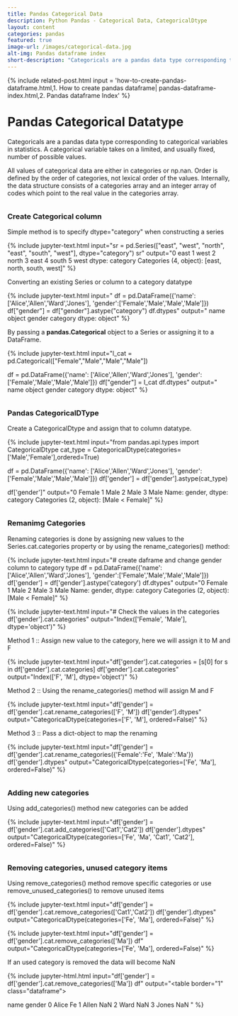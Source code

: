 ```yaml
---
title: Pandas Categorical Data
description: Python Pandas - Categorical Data, CategoricalDtype
layout: content
categories: pandas
featured: true 
image-url: /images/categorical-data.jpg
alt-img: Pandas dataframe index
short-description: "Categoricals are a pandas data type corresponding to categorical variables in statistics. A categorical variable takes on a limited, and usually fixed, number of possible value. Examples are gender, continent, direction"
---
```


{%
include related-post.html
input = 
'how-to-create-pandas-dataframe.html,1. How to create pandas dataframe|
pandas-dataframe-index.html,2. Pandas dataframe Index'
%}


<h1 style="padding-top: 60px; margin-top: -40px;">Pandas Categorical Datatype </h1>

Categoricals are a pandas data type corresponding to categorical variables in statistics. A categorical variable takes on a limited, and usually fixed, number of possible values.

All values of categorical data are either in categories or np.nan. Order is defined by the order of categories, not lexical order of the values. Internally, the data structure consists of a categories array and an integer array of codes which point to the real value in the categories array.

<h3 style="padding-top: 60px; margin-top: -40px;">Create Categorical column</h3>

Simple method is to specify dtype="category" when constructing a series

{% 
include jupyter-text.html 
input="sr = pd.Series([\"east\", \"west\", \"north\", \"east\", \"south\", \"west\"], dtype=\"category\")
sr"
output="0     east
1     west
2    north
3     east
4    south
5     west
dtype: category
Categories (4, object): [east, north, south, west]"
%}

Converting an existing Series or column to a category datatype

{% 
include jupyter-text.html 
input="
df = pd.DataFrame({'name': ['Alice','Allen','Ward','Jones'], 
                   'gender':['Female','Male','Male','Male']})
df[\"gender\"] = df[\"gender\"].astype(\"category\")
df.dtypes"
output="
name        object
gender    category
dtype: object"
%}

By passing a **pandas.Categorical** object to a Series or assigning it to a DataFrame.

{% 
include jupyter-text.html 
input="l_cat = pd.Categorical([\"Female\",\"Male\",\"Male\",\"Male\"])

df = pd.DataFrame({'name': ['Alice','Allen','Ward','Jones'], 
                   'gender':['Female','Male','Male','Male']})
df[\"gender\"] = l_cat
df.dtypes"
output="
name        object
gender    category
dtype: object"
%}

<h3 style="padding-top: 60px; margin-top: -40px;">Pandas CategoricalDType</h3>

Create a CategoricalDtype and assign that to column datatype.

{% 
include jupyter-text.html 
input="from pandas.api.types import CategoricalDtype
cat_type = CategoricalDtype(categories=['Male','Female'],ordered=True)

df = pd.DataFrame({'name': ['Alice','Allen','Ward','Jones'], 
                   'gender':['Female','Male','Male','Male']})
df['gender'] = df['gender'].astype(cat_type)

df['gender']"
output="0    Female
1      Male
2      Male
3      Male
Name: gender, dtype: category
Categories (2, object): [Male < Female]"
%}

<h3 style="padding-top: 60px; margin-top: -40px;">Remanimg Categories</h3>

Renaming categories is done by assigning new values to the Series.cat.categories property or by using the rename_categories() method: 

{% 
include jupyter-text.html 
input="# create daframe and change gender column to category type 
df = pd.DataFrame({'name': ['Alice','Allen','Ward','Jones'], 
                   'gender':['Female','Male','Male','Male']})
df['gender'] = df['gender'].astype('category')
df.dtypes"
output="0    Female
1      Male
2      Male
3      Male
Name: gender, dtype: category
Categories (2, object): [Male < Female]"
%}

{% 
include jupyter-text.html 
input="# Check the values in the categories
df['gender'].cat.categories"
output="Index(['Female', 'Male'], dtype='object')"
%}


Method 1 :: Assign new value to the category, here we will assign it to M and F

{% 
include jupyter-text.html 
input="df['gender'].cat.categories = [s[0] for s in df['gender'].cat.categories]
df['gender'].cat.categories"
output="Index(['F', 'M'], dtype='object')"
%}

Method 2 :: Using the rename_categories() method will assign M and F

{% 
include jupyter-text.html 
input="df['gender'] = df['gender'].cat.rename_categories(['F', 'M'])
df['gender'].dtypes"
output="CategoricalDtype(categories=['F', 'M'], ordered=False)"
%}

Method 3 :: Pass a dict-object to map the renaming

{% 
include jupyter-text.html 
input="df['gender'] = df['gender'].cat.rename_categories({'Female':'Fe', 'Male':'Ma'})
df['gender'].dtypes"
output="CategoricalDtype(categories=['Fe', 'Ma'], ordered=False)"
%}


<h3 style="padding-top: 60px; margin-top: -40px;">Adding new categories</h3>
Using add_categories() method new categories can be added

{% 
include jupyter-text.html 
input="df['gender'] = df['gender'].cat.add_categories(['Cat1','Cat2'])
df['gender'].dtypes"
output="CategoricalDtype(categories=['Fe', 'Ma', 'Cat1', 'Cat2'], ordered=False)"
%}

<h3 style="padding-top: 60px; margin-top: -40px;">Removing categories, unused category items</h3>
Using remove_categories() method remove specific categories or use remove_unused_categories() to remove unused items

{% 
include jupyter-text.html 
input="df['gender'] = df['gender'].cat.remove_categories(['Cat1','Cat2'])
df['gender'].dtypes"
output="CategoricalDtype(categories=['Fe', 'Ma'], ordered=False)"
%}

{% 
include jupyter-text.html 
input="df['gender'] = df['gender'].cat.remove_categories(['Ma'])
df"
output="CategoricalDtype(categories=['Fe', 'Ma'], ordered=False)"
%}

If an used category is removed the data will become NaN

{% 
include jupyter-html.html 
input="df['gender'] = df['gender'].cat.remove_categories(['Ma'])
df"
output="<table border=\"1\" class=\"dataframe\">
  <thead>
    <tr style=\"text-align: right;\">
      <th></th>
      <th>name</th>
      <th>gender</th>
    </tr>
  </thead>
  <tbody>
    <tr>
      <th>0</th>
      <td>Alice</td>
      <td>Fe</td>
    </tr>
    <tr>
      <th>1</th>
      <td>Allen</td>
      <td>NaN</td>
    </tr>
    <tr>
      <th>2</th>
      <td>Ward</td>
      <td>NaN</td>
    </tr>
    <tr>
      <th>3</th>
      <td>Jones</td>
      <td>NaN</td>
    </tr>
  </tbody>
</table>"
%}
